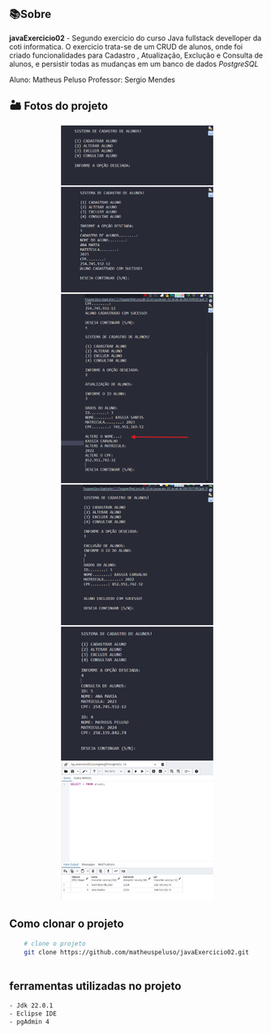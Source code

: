 ## 📚Sobre

**javaExercicio02** - Segundo exercicio do curso Java fullstack develloper da coti informatica.
O exercicio trata-se de um CRUD de alunos, onde foi criado funcionalidades para Cadastro , Atualização, Exclução e Consulta de alunos, 
e persistir todas as mudanças em um banco de dados *PostgreSQL*

Aluno: Matheus Peluso
Professor: Sergio Mendes 

## 🏜️ Fotos do projeto
<div align="center">
    <img src="./printsDoProjeto/telaInicial.png" width="300px">
    <img src="./printsDoProjeto/cadastroDeAluno.png" width="300px">
    <img src="./printsDoProjeto/atualizarAluno.png" width="300px">
    <img src="./printsDoProjeto/excluirAluno.png" width="300px">
    <img src="./printsDoProjeto/consultarAlunos.png" width="300px">
    <img src="./printsDoProjeto/dadosGuardadosNoBancoDeDados.png" width="300px">
</div>


## Como clonar o projeto
```bash
    # clone o projeto
    git clone https://github.com/matheuspeluso/javaExercicio02.git
    
```

## ferramentas utilizadas no projeto
    - Jdk 22.0.1
    - Eclipse IDE
    - pgAdmin 4